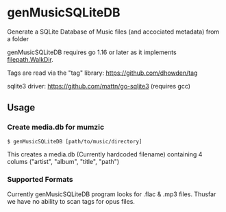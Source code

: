 # genMusicSQLiteDB
Generate a SQLite Database of Music files (and accociated metadata) from a folder

genMusicSQLiteDB requires go 1.16 or later as it implements [filepath.WalkDir](https://pkg.go.dev/path/filepath#WalkDir).

Tags are read via the "tag" library: https://github.com/dhowden/tag

sqlite3 driver: https://github.com/mattn/go-sqlite3 (requires gcc)

## Usage

### Create media.db for mumzic
`$ genMusicSQLiteDB [path/to/music/directory]`

This creates a media.db (Currently hardcoded filename) containing 4 colums ("artist", "album", "title", "path")

### Supported Formats
Currently genMusicSQLiteDB program looks for .flac & .mp3 files. Thusfar we have no ability to scan tags for opus files.
